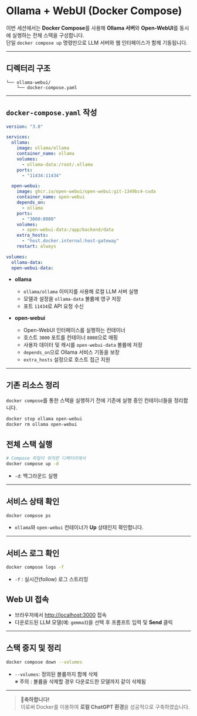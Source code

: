 # Ollama + WebUI (Docker Compose)

이번 세션에서는 **Docker Compose**를 사용해 **Ollama 서버**와 **Open-WebUI**를 동시에 실행하는 전체 스택을 구성합니다.  
단일 `docker compose up` 명령만으로 LLM 서버와 웹 인터페이스가 함께 기동됩니다.

---

## 디렉터리 구조

```
└── ollama-webui/
    └── docker-compose.yaml
```

---

## `docker-compose.yaml` 작성

```yaml
version: "3.8"

services:
  ollama:
    image: ollama/ollama
    container_name: ollama
    volumes:
      - ollama-data:/root/.ollama
    ports:
      - "11434:11434"

  open-webui:
    image: ghcr.io/open-webui/open-webui:git-1349bc4-cuda
    container_name: open-webui
    depends_on:
      - ollama
    ports:
      - "3000:8080"
    volumes:
      - open-webui-data:/app/backend/data
    extra_hosts:
      - "host.docker.internal:host-gateway"
    restart: always

volumes:
  ollama-data:
  open-webui-data:
```

- **ollama**  
  - `ollama/ollama` 이미지를 사용해 로컬 LLM 서버 실행  
  - 모델과 설정을 `ollama-data` 볼륨에 영구 저장  
  - 포트 `11434`로 API 요청 수신  

- **open-webui**  
  - Open-WebUI 인터페이스를 실행하는 컨테이너  
  - 호스트 `3000` 포트를 컨테이너 `8080`으로 매핑  
  - 사용자 데이터 및 캐시를 `open-webui-data` 볼륨에 저장  
  - `depends_on`으로 Ollama 서비스 기동을 보장  
  - `extra_hosts` 설정으로 호스트 접근 지원  

---
## 기존 리소스 정리
`docker compose`를 통한 스택을 실행하기 전에 기존에 실행 중인 컨테이너들을 정리합니다.

```bash
docker stop ollama open-webui
docker rm ollama open-webui
```

## 전체 스택 실행

```bash
# Compose 파일이 위치한 디렉터리에서
docker compose up -d
```

- `-d`: 백그라운드 실행

---

## 서비스 상태 확인

```bash
docker compose ps
```

- `ollama`와 `open-webui` 컨테이너가 **Up** 상태인지 확인합니다.

---

## 서비스 로그 확인

```bash
docker compose logs -f
```

- `-f` : 실시간(follow) 로그 스트리밍  

## Web UI 접속

- 브라우저에서 [http://localhost:3000](http://localhost:3000) 접속  
- 다운로드된 LLM 모델(예: `gemma3`)을 선택 후 프롬프트 입력 및 **Send** 클릭  

---

## 스택 중지 및 정리

```bash
docker compose down --volumes
```

- `--volumes`: 정의된 볼륨까지 함께 삭제 \
  ※ 주의 : 볼륨을 삭제할 경우 다운로드한 모델까지 같이 삭제됨

---

> **🎉축하합니다!**  
> 이로써 Docker를 이용하여 **로컬 ChatGPT 환경**을 성공적으로 구축하였습니다.
